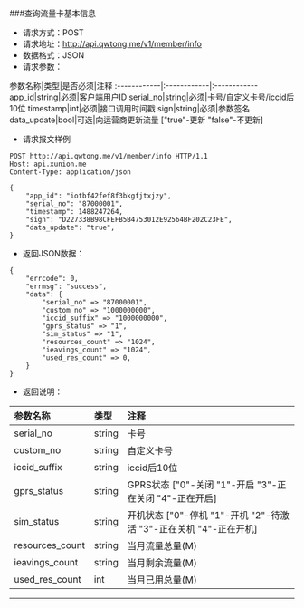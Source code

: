 ###查询流量卡基本信息
* 请求方式：POST
* 请求地址：http://api.qwtong.me/v1/member/info
* 数据格式：JSON
* 请求参数：

参数名称|类型|是否必须|注释
:------------|:------------|:------------
app_id|string|必须|客户端用户ID
serial_no|string|必须|卡号/自定义卡号/iccid后10位
timestamp|int|必须|接口调用时间戳
sign|string|必须|参数签名
data_update|bool|可选|向运营商更新流量 ["true"-更新 "false"-不更新]


* 请求报文样例

```
POST http://api.qwtong.me/v1/member/info HTTP/1.1
Host: api.xunion.me
Content-Type: application/json

{
	"app_id": "iotbf42fef8f3bkgfjtxjzy",
	"serial_no": "87000001",
	"timestamp": 1488247264,
	"sign": "D227338B98CFEFB5B4753012E92564BF202C23FE",
	"data_update": "true",
}
```

* 返回JSON数据：

```
{
	"errcode": 0,
	"errmsg": "success",
	"data": {
		"serial_no" => "87000001",
		"custom_no" => "1000000000",
		"iccid_suffix" => "1000000000",
		"gprs_status" => "1",
		"sim_status" => "1",
		"resources_count" => "1024",
		"ieavings_count" => "1024",
		"used_res_count" => 0,
	}
}
```
* 返回说明：

参数名称|类型|注释
:------------|:------------|:------------
serial_no|string|卡号
custom_no|string|自定义卡号
iccid_suffix|string|iccid后10位
gprs_status|string|GPRS状态 ["0"-关闭 "1"-开启 "3"-正在关闭 "4"-正在开启]
sim_status|string|开机状态 ["0"-停机 "1"-开机 "2"-待激活 "3"-正在关机 "4"-正在开机]
resources_count|string|当月流量总量(M)
ieavings_count|string|当月剩余流量(M)
used_res_count|int|当月已用总量(M)

---
